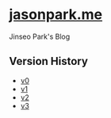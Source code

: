 # [jasonpark.me](https://jasonpark.me)

Jinseo Park's Blog

## Version History
- [v0](https://jasonpark.me/v0)
- [v1](https://jasonpark.me/v1)
- [v2](https://jasonpark.me/v2)
- [v3](https://jasonpark.me/v3)
